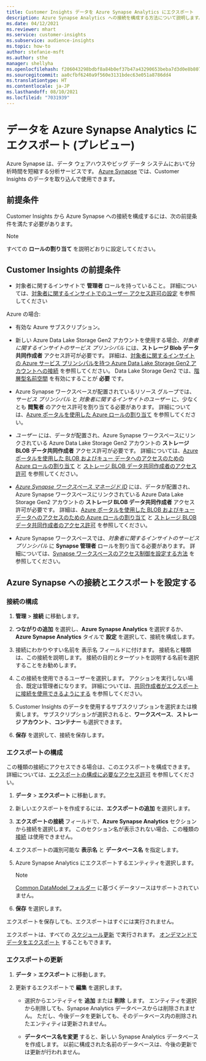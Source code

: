 ```yaml
---
title: Customer Insights データを Azure Synapse Analytics にエクスポート
description: Azure Synapse Analytics への接続を構成する方法について説明します。
ms.date: 04/12/2021
ms.reviewer: mhart
ms.service: customer-insights
ms.subservice: audience-insights
ms.topic: how-to
author: stefanie-msft
ms.author: sthe
manager: shellyha
ms.openlocfilehash: f206043298bdbf8a84b0ef37b47a43290653beba7d3d0e8b807ec74513614aa8
ms.sourcegitcommit: aa0cfbf6240a9f560e3131bdec63e051a8786dd4
ms.translationtype: HT
ms.contentlocale: ja-JP
ms.lasthandoff: 08/10/2021
ms.locfileid: "7031939"
---
```

# <a name="export-data-to-azure-synapse-analytics-preview"></a>データを Azure Synapse Analytics にエクスポート (プレビュー)

Azure Synapse は、データ ウェアハウスやビッグ データ システムにおいて分析時間を短縮する分析サービスです。 [Azure Synapse](/azure/synapse-analytics/overview-what-is) では、Customer Insights のデータを取り込んで使用できます。

## <a name="prerequisites"></a>前提条件

Customer Insights から Azure Synapse への接続を構成するには、次の前提条件を満たす必要があります。

> [!NOTE]
> すべての **ロールの割り当て** を説明どおりに設定してください。  

## <a name="prerequisites-in-customer-insights"></a>Customer Insights の前提条件

* 対象者に関するインサイトで **管理者** ロールを持っていること。 詳細については、[対象者に関するインサイトでのユーザー アクセス許可の設定](permissions.md#assign-roles-and-permissions) を参照してください

Azure の場合: 

- 有効な Azure サブスクリプション。

- 新しい Azure Data Lake Storage Gen2 アカウントを使用する場合、*対象者に関するインサイトのサービス プリンシパル* には、**ストレージ Blob データ共同作成者** アクセス許可が必要です。 詳細は、[対象者に関するインサイトの Azure サービス プリンシパルを持つ Azure Data Lake Storage Gen2 アカウントへの接続](connect-service-principal.md) を参照してください。 Data Lake Storage Gen2 では、[階層型名前空間](/azure/storage/blobs/data-lake-storage-namespace) を有効にすることが **必要** です。

- Azure Synapse ワークスペースが配置されているリソース グループでは、*サービス プリンシパル* と *対象者に関するインサイトのユーザー* に、少なくとも **閲覧者** のアクセス許可を割り当てる必要があります。 詳細については、[Azure ポータルを使用した Azure ロールの割り当て](/azure/role-based-access-control/role-assignments-portal) を参照してください。

- *ユーザー* には、データが配置され、Azure Synapse ワークスペースにリンクされている Azure Data Lake Storage Gen2 アカウントの **ストレージ BLOB データ共同作成者** アクセス許可が必要です。 詳細については、[Azure ポータルを使用した BLOB およびキュー データへのアクセスのための Azure ロールの割り当て](/azure/storage/common/storage-auth-aad-rbac-portal) と [ストレージ BLOB データ共同作成者のアクセス許可](/azure/role-based-access-control/built-in-roles#storage-blob-data-contributor) を参照してください。

- *[Azure Synapse ワークスペース マネージド ID](/azure/synapse-analytics/security/synapse-workspace-managed-identity)* には、データが配置され、Azure Synapse ワークスペースにリンクされている Azure Data Lake Storage Gen2 アカウントの **ストレージ BLOB データ共同作成者** アクセス許可が必要です。 詳細は、[Azure ポータルを使用した BLOB およびキュー データへのアクセスのための Azure ロールの割り当て](/azure/storage/common/storage-auth-aad-rbac-portal) と [ストレージ BLOB データ共同作成者のアクセス許可](/azure/role-based-access-control/built-in-roles#storage-blob-data-contributor) を参照してください。

- Azure Synapse ワークスペースでは、*対象者に関するインサイトのサービス プリンシパル* に **Synapse 管理者** ロールを割り当てる必要があります。 詳細については、[Synapse ワークスペースのアクセス制御を設定する方法](/azure/synapse-analytics/security/how-to-set-up-access-control) を参照してください。

## <a name="set-up-the-connection-and-export-to-azure-synapse"></a>Azure Synapse への接続とエクスポートを設定する

### <a name="configure-a-connection"></a>接続の構成

1. **管理** > **接続** に移動します。

1. **つながりの追加** を選択し、**Azure Synapse Analytics** を選択するか、**Azure Synapse Analytics** タイルで **設定** を選択して、接続を構成します。

1. 接続にわかりやすい名前を 表示名 フィールドに付けます。 接続名と種類は、この接続を説明します。 接続の目的とターゲットを説明する名前を選択することをお勧めします。

1. この接続を使用できるユーザーを選択します。 アクションを実行しない場合、既定は管理者になります。 詳細については、[共同作成者がエクスポートに接続を使用できるようにする](connections.md#allow-contributors-to-use-a-connection-for-exports) を参照してください。

1. Customer Insights のデータを使用するサブスクリプションを選択または検索します。 サブスクリプションが選択されると、**ワークスペース**、**ストレージ アカウント**、**コンテナー** も選択できます。

1. **保存** を選択して、接続を保存します。

### <a name="configure-an-export"></a>エクスポートの構成

この種類の接続にアクセスできる場合は、このエクスポートを構成できます。 詳細については、[エクスポートの構成に必要なアクセス許可](export-destinations.md#set-up-a-new-export) を参照してください。

1. **データ** > **エクスポート** に移動します。

1. 新しいエクスポートを作成するには、**エクスポートの追加** を選択します。

1. **エクスポートの接続** フィールドで、**Azure Synapse Analytics** セクションから接続を選択します。 このセクション名が表示されない場合、この種類の [接続](connections.md) は使用できません。

1. エクスポートの識別可能な **表示名** と **データベース名** を指定します。

1. Azure Synapse Analytics にエクスポートするエンティティを選択します。
   > [!NOTE]
   > [Common DataModel フォルダー](connect-common-data-model.md) に基づくデータソースはサポートされていません。

2. **保存** を選択します。

エクスポートを保存しても、エクスポートはすぐには実行されません。

エクスポートは、すべての [スケジュール更新](system.md#schedule-tab) で実行されます。 [オンデマンドでデータをエクスポート](export-destinations.md#run-exports-on-demand) することもできます。

### <a name="update-an-export"></a>エクスポートの更新

1. **データ** > **エクスポート** に移動します。

1. 更新するエクスポートで **編集** を選択します。

   - 選択からエンティティを **追加** または **削除** します。 エンティティを選択から削除しても、Synapse Analytics データベースからは削除されません。 ただし、今後データを更新しても、そのデータベース内の削除されたエンティティは更新されません。

   - **データベース名を変更** すると、新しい Synapse Analytics データベースを作成します。 以前に構成された名前のデータベースは、今後の更新では更新が行われません。
